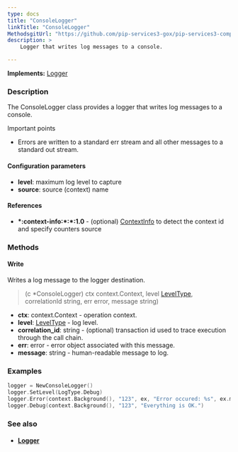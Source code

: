 ```yaml
---
type: docs
title: "ConsoleLogger"
linkTitle: "ConsoleLogger"
MethodsgitUrl: "https://github.com/pip-services3-gox/pip-services3-components-gox"
description: >
    Logger that writes log messages to a console.

---
```


**Implements:** [Logger](../logger)

### Description

The ConsoleLogger class provides a logger that writes log messages to a console.

Important points

- Errors are written to a standard err stream and all other messages to a standard out stream.

#### Configuration parameters
- **level**: maximum log level to capture
- **source**: source (context) name

#### References
- **\*:context-info:\*:\*:1.0** - (optional) [ContextInfo](../../info/context_info) to detect the context id and specify counters source


### Methods

#### Write
Writes a log message to the logger destination.

> (c *ConsoleLogger) ctx context.Context, level [LevelType](../log_level), correlationId string, err error, message string)

- **ctx**: context.Context - operation context.
- **level**: [LevelType](../log_level) - log level.
- **correlation_id**: string - (optional) transaction id used to trace execution through the call chain.
- **err**: error - error object associated with this message.
- **message**: string - human-readable message to log.

### Examples

```go
logger = NewConsoleLogger()
logger.SetLevel(LogType.Debug)
logger.Error(context.Background(), "123", ex, "Error occured: %s", ex.message)
logger.Debug(context.Background(), "123", "Everything is OK.")
```

### See also
- #### [Logger](../logger)
